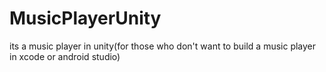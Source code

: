 # MusicPlayerUnity
its a music player in unity(for those who don't want to build a music player in xcode or android studio)
